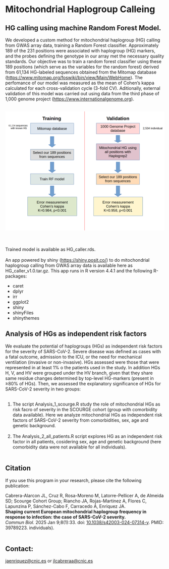 # Mitochondrial Haplogroup Calleing
## HG calling using machine Random Forest Model.

We developed a custom method for mitochondrial haplogroup (HG) calling from GWAS array data, training a Random Forest classifier. Approximately 189 of the 231 positions were associated with haplogroup (HG) markers, and the probes defining the genotype in our array met the necessary quality standards. Our objective was to train a random forest classifier using these 189 positions (which serve as the variables for the random forest) derived from 61,134 HG-labeled sequences obtained from the Mitomap database (https://www.mitomap.org/foswiki/bin/view/Main/WebHome). The perfomance of our model was measured as the mean of Cohen’s kappa calculated for each cross-validation cycle (3-fold CV). Aditionally, external validation of this model was carried out using data from the third phase of 1,000 genome project (https://www.internationalgenome.org).<br><br>
<p align="center">
  <img src="https://github.com/Cabrera-alarcon/GENOXPHOS/blob/master/HG_Caller_and_analysis/Train_validation_workflow.png" width="1000" title="hover text">
</p>

<br><br>
Trained model is available as HG_caller.rds.<br><br>
An app powered by shiny (https://shiny.posit.co/) to do mitochondrial haplogroup calling from GWAS array data is available here as HG_caller_v1.0.tar.gz. This app runs in R version 4.4.1 and the following R-packages:
* caret
* dplyr
* irr
* ggplot2
* shiny
* shinyFiles
* shinythemes

## Analysis of HGs as independent risk factors

We evaluate the potential of haplogroups (HGs) as independent risk factors for the severity of SARS-CoV-2. Severe disease was defined as cases with a fatal outcome, admission to the ICU, or the need for mechanical ventilation (invasive or non-invasive). HGs assessed were those that were represented in at least 1% o the patients used in the study. In addition HGs H, V, and HV were grouped under the HV branch, given that they share same residue changes determined by top-level HG-markers (present in ≥80% of HGs).
Then, we assessed the explanatory significance of HGs for SARS-CoV-2 severity in two groups:<br><br>
1. The script Analysis_1_scourge.R study the role of mitochondrial HGs as risk facro of severity in the SCOURGE cohort (group with comorbidity data available). Here we analyze mitochondrial HGs as independent risk factors of SARS-CoV-2 severity from comorbidities, sex, age and genetic background.<br><br>
2. The Analysis_2_all_patients.R script explores HG as an independent risk factor in all patients, cosidering sex, age and genetic background (here comorbidity data were not available for all individuals).<br><br>
## Citation

If you use this program in your research, please cite the following publication:

Cabrera-Alarcon JL, Cruz R, Rosa-Moreno M, Latorre-Pellicer A, de Almeida SD; Scourge Cohort Group; Riancho JA, Rojas-Martinez A, Flores C, Lapunzina P, Sánchez-Cabo F, Carracedo Á, Enriquez JA.  
**Shaping current European mitochondrial haplogroup frequency in response to infection: the case of SARS-CoV-2 severity.**  
*Commun Biol.* 2025 Jan 9;8(1):33. doi: [10.1038/s42003-024-07314-y](https://doi.org/10.1038/s42003-024-07314-y). PMID: 39789223.
individuals).<br><br>
## Contact: 
jaenriquez@cnic.es or jlcabreraa@cnic.es 

